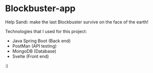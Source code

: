 # Blockbuster-app
Help Sandi: make the last Blockbuster survive on the face of the earth!

Technologies that I used for this project:

- Java Spring Boot (Back end)
- PostMan (API testing)
- MongoDB (Database)
- Svelte (Front end)

:)